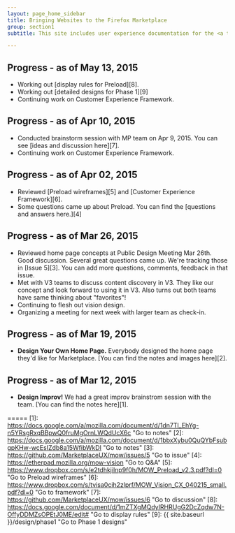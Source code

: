 ```yaml
---
layout: page_home_sidebar
title: Bringing Websites to the Firefox Marketplace
group: section1
subtitle: This site includes user experience documentation for the <a target="_blank" href="https://wiki.mozilla.org/Marketplace/Mobile_Optimized_Websites" title="Go to this project's wiki page">Mobile-optimized Websites project</a>.

---
```


## Progress - as of May 13, 2015 
* Working out [display rules for Preload][8].
* Working out [detailed designs for Phase 1][9]
* Continuing work on Customer Experience Framework.



## Progress - as of Apr 10, 2015 
* Conducted brainstorm session with MP team on Apr 9, 2015. You can see [ideas and discussion here][7].
* Continuing work on Customer Experience Framework.



## Progress - as of Apr 02, 2015 
* Reviewed [Preload wireframes][5] and [Customer Experience Framework][6].
* Some questions came up about Preload. You can find the [questions and answers here.][4]



## Progress - as of Mar 26, 2015 
* Reviewed home page concepts at Public Design Meeting Mar 26th. Good discussion. Several great questions came up. We're tracking those in [Issue 5][3]. You can add more questions, comments, feedback in that issue.
* Met with V3 teams to discuss content discovery in V3. They like our concept and look forward to using it in V3. Also turns out both teams have same thinking about "favorites"!
* Continuing to flesh out vision design. 
* Organizing a meeting for next week with larger team as check-in.



## Progress - as of Mar 19, 2015 
* **Design Your Own Home Page.** Everybody designed the home page they'd like for Marketplace. [You can find the notes and images here][2].



## Progress - as of Mar 12, 2015
* **Design Improv!** We had a great improv brainstrom session with the team. [You can find the notes here][1].



=====
[1]: https://docs.google.com/a/mozilla.com/document/d/1dn7Tl_EhYg-n5YRsgRxqBBpwQ0fruMgOrnLWQdUcX6c "Go to notes"
[2]: https://docs.google.com/a/mozilla.com/document/d/1bbxXybu0QuQYbFsubgpKHw-wcEsIZdb8a15WfibWkDI "Go to notes"
[3]: https://github.com/MarketplaceUX/mow/issues/5 "Go to issue"
[4]: https://etherpad.mozilla.org/mow-vision "Go to Q&A"
[5]: https://www.dropbox.com/s/e2tdhkjilnp9f0h/MOW_Preload_v2.3.pdf?dl=0 "Go to Preload wireframes"
[6]: https://www.dropbox.com/s/tvisa0cih2zlprf/MOW_Vision_CX_040215_small.pdf?dl=0 "Go to framework"
[7]: https://github.com/MarketplaceUX/mow/issues/6 "Go to discussion"
[8]: https://docs.google.com/document/d/1mZTXgMQdyIRHRUgG2DcZqdw7N-OffyDDMZsOPEtJ0ME/edit# "Go to display rules"
[9]: {{ site.baseurl }}/design/phase1 "Go to Phase 1 designs"



